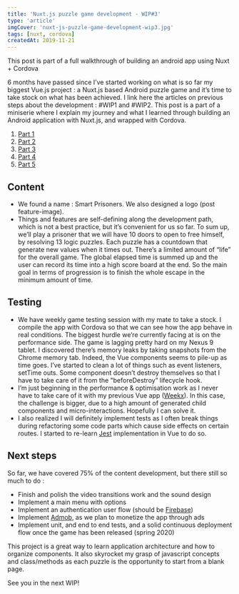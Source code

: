 ```yaml
---
title: 'Nuxt.js puzzle game development - WIP#3'
type: 'article'
imgCover: 'nuxt-js-puzzle-game-development-wip3.jpg'
tags: [nuxt, cordova]
createdAt: 2019-11-21
---
```


This post is part of a full walkthrough of building an android app using Nuxt + Cordova
<!--more-->

6 months have passed since I’ve started working on what is so far my biggest Vue.js project : a Nuxt.js based Android puzzle game and it’s time to take stock on what has been achieved. I link here the articles on previous steps about the development : #WIP1 and #WIP2.
This post is a part of a miniserie where I explain my journey and what I learned through building an Android application with Nuxt.js, and wrapped with Cordova.

1. [Part 1](/posts/nuxt-js-puzzle-game-development-wip1)
2. [Part 2](/posts/nuxt-js-puzzle-game-development-wip2)
3. [Part 3](/posts/nuxt-js-puzzle-game-development-wip3)
4. [Part 4](/posts/nuxt-js-puzzle-game-development-wip4)
5. [Part 5](/posts/nuxt-js-puzzle-game-development-wip5)

## Content

* We found a name : Smart Prisoners. We also designed a logo (post feature-image).
* Things and features are self-defining along the development path, which is not a best practice, but it’s convenient for us so far. To sum up, we’ll play a prisoner that we will have 10 doors to open to free himself, by resolving 13 logic puzzles. Each puzzle has a countdown that generate new values when it times out. There’s a limited amount of “life” for the overall game. The global elapsed time is summed up and the user can record its time into a high score board at the end. So the main goal in terms of progression is to finish the whole escape in the minimum amount of time.

## Testing

* We have weekly game testing session with my mate to take a stock. I compile the app with Cordova so that we can see how the app behave in real conditions. The biggest hurdle we’re currently facing at is on the performance side. The game is lagging pretty hard on my Nexus 9 tablet. I discovered there’s memory leaks by taking snapshots from the Chrome memory tab. Indeed, the Vue components seems to pile-up as time goes. I’ve started to clean a lot of things such as event listeners, setTime outs. Some component doesn’t destroy themselves so that I have to take care of it from the "beforeDestroy” lifecycle hook.
* I’m just beginning in the performance & optimisation work as I never have to take care of it with my previous Vue app ([Weekx](https://weekx.xyz)). In this case, the challenge is bigger, due to a high amount of generated child components and micro-interactions. Hopefully I can solve it.
* I also realized I will definitely implement tests as I often break things during refactoring some code parts which cause side effects on certain routes. I started to re-learn [Jest](https://jestjs.io/) implementation in Vue to do so.

## Next steps

So far, we have covered 75% of the content development, but there still so much to do :

* Finish and polish the video transitions work and the sound design
* Implement a main menu with options
* Implement an authentication user flow (should be [Firebase](https://firebase.google.com/))
* Implement [Admob](https://developers.google.com/admob), as we plan to monetize the app through ads
* Implement unit, and end to end tests, and a solid continuous deployment flow once the game has been released (spring 2020)

This project is a great way to learn application architecture and how to organize components. It also skyrocket my grasp of javascript concepts and class/methods as each puzzle is the opportunity to start from a blank page.

See you in the next WIP!